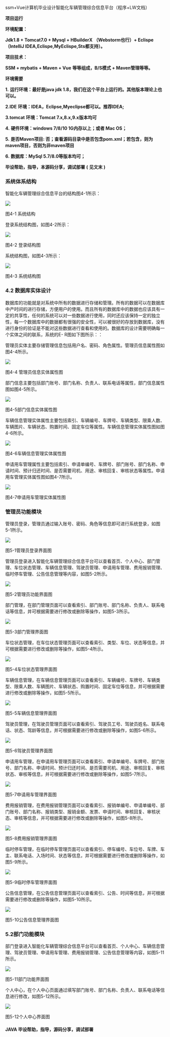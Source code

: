 ssm+Vue计算机毕业设计智能化车辆管理综合信息平台（程序+LW文档）

**项目运行**

**环境配置：**

**Jdk1.8 + Tomcat7.0 + Mysql + HBuilderX** **（Webstorm也行）+ Eclispe（IntelliJ
IDEA,Eclispe,MyEclispe,Sts都支持）。**

**项目技术：**

**SSM + mybatis + Maven + Vue** **等等组成，B/S模式 + Maven管理等等。**

**环境需要**

**1.** **运行环境：最好是java jdk 1.8，我们在这个平台上运行的。其他版本理论上也可以。**

**2.IDE** **环境：IDEA，Eclipse,Myeclipse都可以。推荐IDEA;**

**3.tomcat** **环境：Tomcat 7.x,8.x,9.x版本均可**

**4.** **硬件环境：windows 7/8/10 1G内存以上；或者 Mac OS；**

**5.** **是否Maven项目: 否；查看源码目录中是否包含pom.xml；若包含，则为maven项目，否则为非maven项目**

**6.** **数据库：MySql 5.7/8.0等版本均可；**

**毕设帮助，指导，本源码分享，调试部署** **(** **见文末** **)**

### 系统体系结构

智能化车辆管理综合信息平台的结构图4-1所示：

![](./res/0af1a1e7625f49ee8c5fe94dcbf8a193.png)

图4-1 系统结构

登录系统结构图，如图4-2所示：

![](./res/30db9dac03824449a3ba7108b0186bb2.png)

图4-2 登录结构图

系统结构图，如图4-3所示：

![](./res/2f71fcc4da314616a828f5bf80100767.png)

图4-3 系统结构图

### 4.2 数据库实体设计

数据库的功能就是对系统中所有的数据进行存储和管理。所有的数据可以在数据库中产时间的进行存储，方便用户的使用。而且所有的数据库中的数据也应该具有一定的共享性，任何的系统可以对一些数据进行使用，同时还应该保持一定的独立性，每一个数据库中的数据都有很强的安全性，可以被很好的存放到数据库，没有进行身份的验证是不能对这些数据进行查看和使用的。数据库的设计需要明确每一个实体之间的联系，系统的E-
R图如下图所示：：

管理员实体主要存储管理信息包括用户名、密码、角色属性。管理员信息属性图如图4-4所示。

![](./res/6ed7812de78a4c9b9deac24b9a25b59d.png)

图4-4 管理员信息实体属性图

部门信息主要包括部门账号、部门名称、负责人、联系电话等属性，部门信息属性图如图4-5所示。

![](./res/66163bb131bf40ae8103adcf8cee28cd.png)

图4-5部门信息实体属性图

车辆信息管理实体属性主要包括索引、车辆编号、车牌号、车辆类型、限乘人数、车辆图片、车辆状态、购置时间、固定车位等属性。车辆信息管理实体属性图如图4-6所示。

![](./res/872d713732754391a9fafc463b19c6a1.png)

图4-6车辆信息管理实体属性图

申请用车管理属性主要包括索引、申请单编号、车牌号、部门账号、部门名称、申请时间、预计归还时间、是否需要司机、用途、审核回复、审核状态等属性。申请用车管理实体属性图如图4-7所示。

![](./res/c679d87914fb444dbd85d14e9d074e7e.png)

图4-7申请用车管理实体属性图

### 管理员功能模块

管理员登录，管理员通过输入账号、密码、角色等信息即可进行系统登录，如图5-1所示。

![](./res/bcfe4d33c4614776a3c98ab30a222f5b.png)

图5-1管理员登录界面图

管理员登录进入智能化车辆管理综合信息平台可以查看首页、个人中心、部门管理、车位状态管理、车辆信息管理、驾驶员管理、申请用车管理、费用报销管理、临时停车管理、公告信息管理等内容，如图5-2所示。

![](./res/d05f9cb95d11451bbd0f3dedb2b05aa8.png)

图5-2管理员功能界面图

部门管理，在部门管理页面可以查看索引、部门账号、部门名称、负责人、联系电话等信息，并可根据需要进行修改或删除等操作，如图5-3所示。

![](./res/88125223387f44c88f901fabaf259a5f.png)

图5-3部门管理界面图

车位状态管理，在车位状态管理页面可以查看索引、类型、车位、状态等信息，并可根据需要进行修改或删除等操作，如图5-4所示。

![](./res/c3e0153234e64f548130bf141c9aa55c.png)

图5-4车位状态管理界面图

车辆信息管理，在车辆信息管理页面可以查看索引、车辆编号、车牌号、车辆类型、限乘人数、车辆图片、车辆状态、购置时间、固定车位等信息，并可根据需要进行修改或删除等操作，如图5-5所示。

![](./res/276e62dbb80542c4bee8701e8b8ddfa2.png)

图5-5车辆信息管理界面图

驾驶员管理，在驾驶员管理页面可以查看索引、驾驶员工号、驾驶员姓名、联系电话、状态、驾龄等信息，并可根据需要进行修改或删除等操作，如图5-6所示。

![](./res/b56b9cff12494eac9e912914ad019492.png)

图5-6驾驶员管理界面图

申请用车管理，在申请用车管理页面可以查看索引、申请单编号、车牌号、部门账号、部门名称、申请时间、预计归还时间、是否需要司机、用途、审核回复、审核状态、审核等信息，并可根据需要进行修改或删除等操作，如图5-7所示。

![](./res/96601a8054f64cd7bb071a7bd81689d5.png)

图5-7申请用车管理界面图

费用报销管理，在费用报销管理页面可以查看索引、报销单编号、申请单编号、部门账号、部门名称、报销类型、报销金额、发票、申请时间、审核回复、审核状态、审核等信息，并可根据需要进行修改或删除等操作，如图5-8所示。

![](./res/56c3f8d2606f4520b3dda62be1e5704e.png)

图5-8费用报销管理界面图

临时停车管理，在临时停车管理页面可以查看索引、停车编号、车位号、车牌、车主、联系电话、入场时间、状态等信息，并可根据需要进行修改或删除等操作，如图5-9所示。

![](./res/6132a3c8e03e4a6ead841f69d49d7273.png)

图5-9临时停车管理界面图

公告信息管理，在公告信息管理页面可以查看索引、公告、时间等信息，并可根据需要进行修改或删除等操作，如图5-10所示。

![](./res/00720c69abe94452916a66000c88a507.png)

图5-10公告信息管理界面图

### 5.2部门功能模块

部门登录进入智能化车辆管理综合信息平台可以查看首页、个人中心、车辆信息管理、驾驶员管理、申请用车管理、费用报销管理、公告信息管理等内容，如图5-11所示。

![](./res/a89b402d843d4931b3f5cafc18b989f4.png)

图5-11部门功能界面图

个人中心，在个人中心页面通过填写部门账号、部门名称、负责人、联系电话等信息进行修改，如图5-12所示。

![](./res/21ffc617ad6141a5a7f7f4908270a927.png)

图5-12个人中心界面图

#### **JAVA** **毕设帮助，指导，源码分享，调试部署**

